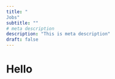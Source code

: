 ```yaml
---
title: "
Jobs"
subtitle: ""
# meta description
description: "This is meta description"
draft: false
---
```


<h1>Hello</h1>
